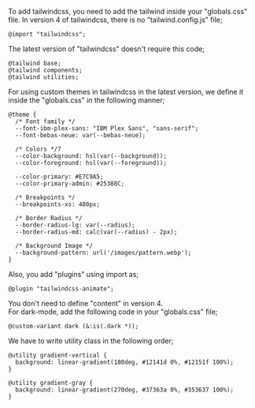 To add tailwindcss, you need to add the tailwind inside your "globals.css" file. In version 4 of tailwindcss, there is no "tailwind.config.js" file;

```
@import "tailwindcss";
```

The latest version of "tailwindcss" doesn't require this code;

```
@tailwind base;
@tailwind components;
@tailwind utilities;
```

For using custom themes in tailwindcss in the latest version, we define it inside the "globals.css" in the following manner;

```
@theme {
  /* Font family */
  --font-ibm-plex-sans: "IBM Plex Sans", "sans-serif";
  --font-bebas-neue: var(--bebas-neue);

  /* Colors */7
  --color-background: hsl(var(--background));
  --color-foreground: hsl(var(--foreground));

  --color-primary: #E7C9A5;
  --color-primary-admin: #25388C;

  /* Breakpoints */
  --breakpoints-xs: 480px;

  /* Border Radius */
  --border-radius-lg: var(--radius);
  --border-radius-md: calc(var(--radius) - 2px);

  /* Background Image */
  --background-pattern: url('/images/pattern.webp');
}
```

Also, you add "plugins" using import as;

```
@plugin "tailwindcss-animate";
```

You don't need to define "content" in version 4.
<br> For dark-mode, add the following code in your "globals.css" file;

```
@custom-variant dark (&:is(.dark *));
```

We have to write utility class in the following order;

```
@utility gradient-vertical {
  background: linear-gradient(180deg, #12141d 0%, #12151f 100%);
}

@utility gradient-gray {
  background: linear-gradient(270deg, #37363a 0%, #353637 100%);
}
```
